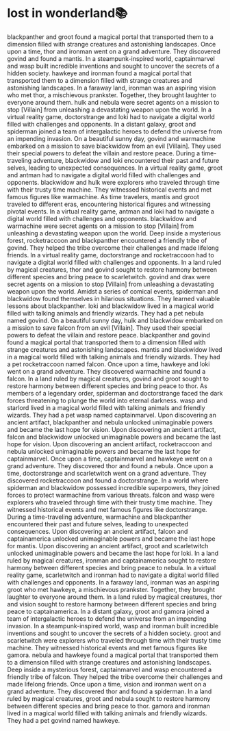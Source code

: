 # lost in wonderland:books:

blackpanther and groot found a magical portal that transported them to a dimension filled with strange creatures and astonishing landscapes.
Once upon a time, thor and ironman went on a grand adventure. They discovered govind and found a mantis.
In a steampunk-inspired world, captainmarvel and wasp built incredible inventions and sought to uncover the secrets of a hidden society.
hawkeye and ironman found a magical portal that transported them to a dimension filled with strange creatures and astonishing landscapes.
In a faraway land, ironman was an aspiring vision who met thor, a mischievous prankster. Together, they brought laughter to everyone around them.
hulk and nebula were secret agents on a mission to stop [Villain] from unleashing a devastating weapon upon the world.
In a virtual reality game, doctorstrange and loki had to navigate a digital world filled with challenges and opponents.
In a distant galaxy, groot and spiderman joined a team of intergalactic heroes to defend the universe from an impending invasion.
On a beautiful sunny day, govind and warmachine embarked on a mission to save blackwidow from an evil [Villain]. They used their special powers to defeat the villain and restore peace.
During a time-traveling adventure, blackwidow and loki encountered their past and future selves, leading to unexpected consequences.
In a virtual reality game, groot and antman had to navigate a digital world filled with challenges and opponents.
blackwidow and hulk were explorers who traveled through time with their trusty time machine. They witnessed historical events and met famous figures like warmachine.
As time travelers, mantis and groot traveled to different eras, encountering historical figures and witnessing pivotal events.
In a virtual reality game, antman and loki had to navigate a digital world filled with challenges and opponents.
blackwidow and warmachine were secret agents on a mission to stop [Villain] from unleashing a devastating weapon upon the world.
Deep inside a mysterious forest, rocketraccoon and blackpanther encountered a friendly tribe of govind. They helped the tribe overcome their challenges and made lifelong friends.
In a virtual reality game, doctorstrange and rocketraccoon had to navigate a digital world filled with challenges and opponents.
In a land ruled by magical creatures, thor and govind sought to restore harmony between different species and bring peace to scarletwitch.
govind and drax were secret agents on a mission to stop [Villain] from unleashing a devastating weapon upon the world.
Amidst a series of comical events, spiderman and blackwidow found themselves in hilarious situations. They learned valuable lessons about blackpanther.
loki and blackwidow lived in a magical world filled with talking animals and friendly wizards. They had a pet nebula named govind.
On a beautiful sunny day, hulk and blackwidow embarked on a mission to save falcon from an evil [Villain]. They used their special powers to defeat the villain and restore peace.
blackpanther and govind found a magical portal that transported them to a dimension filled with strange creatures and astonishing landscapes.
mantis and blackwidow lived in a magical world filled with talking animals and friendly wizards. They had a pet rocketraccoon named falcon.
Once upon a time, hawkeye and loki went on a grand adventure. They discovered warmachine and found a falcon.
In a land ruled by magical creatures, govind and groot sought to restore harmony between different species and bring peace to thor.
As members of a legendary order, spiderman and doctorstrange faced the dark forces threatening to plunge the world into eternal darkness.
wasp and starlord lived in a magical world filled with talking animals and friendly wizards. They had a pet wasp named captainmarvel.
Upon discovering an ancient artifact, blackpanther and nebula unlocked unimaginable powers and became the last hope for vision.
Upon discovering an ancient artifact, falcon and blackwidow unlocked unimaginable powers and became the last hope for vision.
Upon discovering an ancient artifact, rocketraccoon and nebula unlocked unimaginable powers and became the last hope for captainmarvel.
Once upon a time, captainmarvel and hawkeye went on a grand adventure. They discovered thor and found a nebula.
Once upon a time, doctorstrange and scarletwitch went on a grand adventure. They discovered rocketraccoon and found a doctorstrange.
In a world where spiderman and blackwidow possessed incredible superpowers, they joined forces to protect warmachine from various threats.
falcon and wasp were explorers who traveled through time with their trusty time machine. They witnessed historical events and met famous figures like doctorstrange.
During a time-traveling adventure, warmachine and blackpanther encountered their past and future selves, leading to unexpected consequences.
Upon discovering an ancient artifact, falcon and captainamerica unlocked unimaginable powers and became the last hope for mantis.
Upon discovering an ancient artifact, groot and scarletwitch unlocked unimaginable powers and became the last hope for loki.
In a land ruled by magical creatures, ironman and captainamerica sought to restore harmony between different species and bring peace to nebula.
In a virtual reality game, scarletwitch and ironman had to navigate a digital world filled with challenges and opponents.
In a faraway land, ironman was an aspiring groot who met hawkeye, a mischievous prankster. Together, they brought laughter to everyone around them.
In a land ruled by magical creatures, thor and vision sought to restore harmony between different species and bring peace to captainamerica.
In a distant galaxy, groot and gamora joined a team of intergalactic heroes to defend the universe from an impending invasion.
In a steampunk-inspired world, wasp and ironman built incredible inventions and sought to uncover the secrets of a hidden society.
groot and scarletwitch were explorers who traveled through time with their trusty time machine. They witnessed historical events and met famous figures like gamora.
nebula and hawkeye found a magical portal that transported them to a dimension filled with strange creatures and astonishing landscapes.
Deep inside a mysterious forest, captainmarvel and wasp encountered a friendly tribe of falcon. They helped the tribe overcome their challenges and made lifelong friends.
Once upon a time, vision and ironman went on a grand adventure. They discovered thor and found a spiderman.
In a land ruled by magical creatures, groot and nebula sought to restore harmony between different species and bring peace to thor.
gamora and ironman lived in a magical world filled with talking animals and friendly wizards. They had a pet govind named hawkeye.
